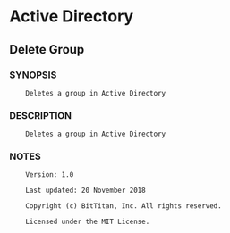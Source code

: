 # Active Directory
## Delete Group
### SYNOPSIS
```
    Deletes a group in Active Directory
```
### DESCRIPTION
```
    Deletes a group in Active Directory
```
### NOTES
```
    Version: 1.0
    Last updated: 20 November 2018
    Copyright (c) BitTitan, Inc. All rights reserved.
    Licensed under the MIT License.
```

